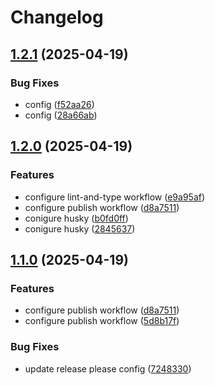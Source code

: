 # Changelog

## [1.2.1](https://github.com/L-Qun/mcp-testing-framework/compare/v1.2.0...v1.2.1) (2025-04-19)


### Bug Fixes

* config ([f52aa26](https://github.com/L-Qun/mcp-testing-framework/commit/f52aa2681d360aefe0a642e2d2bdbecf74adf48f))
* config ([28a66ab](https://github.com/L-Qun/mcp-testing-framework/commit/28a66ab6ab3cc4812c500729b432294f0798b7ac))

## [1.2.0](https://github.com/L-Qun/mcp-testing-framework/compare/v1.1.0...v1.2.0) (2025-04-19)


### Features

* configure lint-and-type workflow ([e9a95af](https://github.com/L-Qun/mcp-testing-framework/commit/e9a95af36667a5e0c914acaef33c824c90c66f89))
* configure publish workflow ([d8a7511](https://github.com/L-Qun/mcp-testing-framework/commit/d8a75115c38684db114ac454cfd820a0bd96f0f3))
* conigure husky ([b0fd0ff](https://github.com/L-Qun/mcp-testing-framework/commit/b0fd0ff4db09e4e2e29fd92a572cbcc19627122b))
* conigure husky ([2845637](https://github.com/L-Qun/mcp-testing-framework/commit/284563721ce137e7883e3c0e98ac33fc37d5063d))

## [1.1.0](https://github.com/L-Qun/mcp-testing-framework/compare/v1.0.8...v1.1.0) (2025-04-19)


### Features

* configure publish workflow ([d8a7511](https://github.com/L-Qun/mcp-testing-framework/commit/d8a75115c38684db114ac454cfd820a0bd96f0f3))
* configure publish workflow ([5d8b17f](https://github.com/L-Qun/mcp-testing-framework/commit/5d8b17f3f3be14b1b7837e038bafab6885195c2c))


### Bug Fixes

* update release please config ([7248330](https://github.com/L-Qun/mcp-testing-framework/commit/7248330446e31d4930bef7e9f2f67621b67e2fa8))
